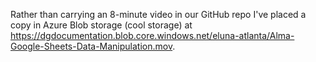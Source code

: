 Rather than carrying an 8-minute video in our GitHub repo I've placed a copy in Azure Blob storage (cool storage) at https://dgdocumentation.blob.core.windows.net/eluna-atlanta/Alma-Google-Sheets-Data-Manipulation.mov. 